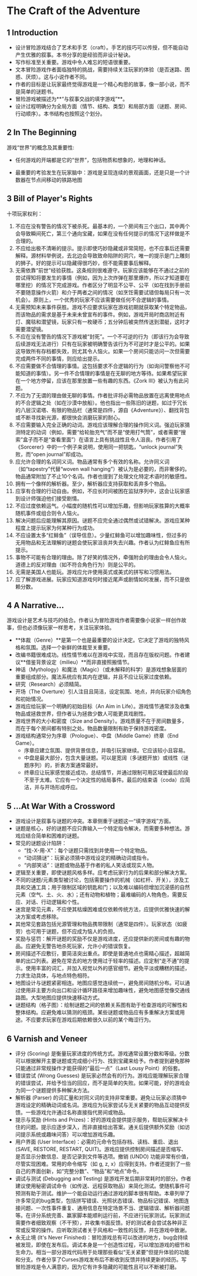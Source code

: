 # The Craft of the Adventure

## 1 Introduction

- 设计冒险游戏结合了艺术和手艺（craft）。手艺的技巧可以传授，但不能自动产生优雅的叙事。本书分享的是经验而非设计秘诀。
- 写作标准至关重要。游戏中令人难忘的短语很重要。
- 文本冒险游戏作者面临独特的挑战，需要持续关注玩家的体验（是否迷路、困惑、厌烦）。这与小说作者不同。
- 作者的目标是让玩家最终觉得游戏是一个精心构思的故事，像一部小说，而不是简单的谜题书。
- 冒险游戏被描述为**“与叙事交战的填字游戏”**。
- 设计过程明确分为全局方面（情节、结构、类型）和局部方面（谜题、房间、行动顺序）。本书结构也按照这个划分。

## 2 In The Beginning

游戏“世界”的概念及其重要性:

- 任何游戏的开端都是它的“世界”，包括物质和想象的，地理和神话。

- 最重要的考验发生在玩家脑中：游戏是呈现连续的景观画面，还是只是一个计数器在节点间移动的铁路地图

## 3 Bill of Player's Rights

十项玩家权利：
1. 不应在没有警告的情况下被杀死。最基本的，一个房间有三个出口，其中两个会导致瞬间死亡，第三个通向宝藏，如果在没有任何提示的情况下这样做是不合理的。
2. 不应给出极不清晰的提示。提示即使巧妙隐藏或非常简短，也不应事后还需要解释。源材料举例说，去北边会导致致命陷阱的洞穴，唯一的提示是门上雕刻的狮子。好的提示可以隐藏得很巧妙，但不能需要事后解释。
3. 无需依靠“前世”经验获胜。这条规则很难遵守。玩家应该能够在不通过之前的尝试得知将要发生的事情（例如，因为上次炸弹在那里爆炸，所以才知道要在哪里挖）的情况下完成游戏。作者区分了明显不公平、公平（如在找到手册前不要随意操作火箭）和介于两者之间的情况（如烹饪需要试错但每局只有一次机会）。原则上，一个优秀的玩家不应该需要做任何不合逻辑的事情。
4. 无需预知未来事件获胜。游戏不应要求玩家在游戏初期就获取某个特定物品，而该物品的需求是基于未来未曾宣布的事件。例如，游戏开局时商店附近有灯、魔毯和潜望镜，玩家只有一枚硬币；五分钟后被突然传送到潜艇，这时才需要潜望镜。
5. 不应在没有警告的情况下游戏被“封死”。一个不可逆的行为（即该行为会导致后续游戏无法进行）只有在玩家被明确警告该行为不可逆时才是公平的。如果这导致所有存档都失效，则尤其令人恼火。如果一个房间只能访问一次但需要完成两件不同的事情，则应给出提示。
6. 不应需要做不合情理的事情。这包括要求不合逻辑的行为（如询问警察他不可能知道的事情）。另一件不合情理的事情是在无聊的地方等待。如果希望玩家在一个地方停留，应该在那里放置一些有趣的东西。《Zork III》被认为有此问题。
7. 不应为了无谓的理由做无聊的事情。作者批评将必需物品放置在远离使用地点的不合逻辑之处（如在沙漠中放船）。他也指出一些陈旧的谜题，如过于冗长的八层汉诺塔、有限的物品栏（通常是四件，源自《Adventure》）、翻找背包或不断寻找新光源，都很快会消磨玩家的耐心。
8. 不应需要输入完全正确的动词。游戏应该理解合理的操作同义词。强迫玩家猜测特定的动词（例如，需要“给轮胎充气”而不是“使用打气筒”，或者需要“搜索”盒子而不是“查看里面”）在语言上具有挑战性且令人沮丧。作者引用了《Sorcerer》中的一个例子来说明，使用同一把钥匙，“unlock journal”失败，而“open journal”却成功。
9. 应允许合理的名词同义词。物品通常有多个有效的名称。允许同义词（如“tapestry”代替“woven wall hanging”）被认为是必要的，而非奢侈的。物品通常附加了不止10个名词。作者也提到了处理文化特定术语时的敏感性。
10. 拥有一个像样的解析器。至少，解析器应支持获取和丢弃多个物品。
11. 应享有合理的行动自由。例如，不应长时间被困在监狱序列中，这会让玩家感到设计师强迫他们接受剧情。
12. 不应过度依赖运气。小幅度的随机性可以增加乐趣，但影响玩家胜算的大概率随机事件或组合则令人恼火。
13. 解决问题后应能理解其原因。谜题不应完全通过偶然或试错解决。游戏应某种程度上提示玩家为何某种行为成功。
14. 不应设置太多“红鲱鱼”（误导信息）。少量红鲱鱼可以增加趣味性，但过多的无用物品和无法理解的谜题会使玩家沮丧并失去兴趣。作者认为红鲱鱼应有所提示。
15. 事物不可能有合理的理由。除了好笑的情况外，牵强附会的理由会令人恼火。道德上的反对理由（如不符合角色行为）则是公平的。
16. 无需是美国人也能玩。游戏应允许使用英式或美式的拼写和习惯用法。
17. 应了解游戏进展。玩家应知道游戏何时接近尾声或剧情如何发展，而不只是依赖分数。


## 4 A Narrative...

游戏设计是艺术与技巧的结合。作者认为冒险游戏作者需要像小说家一样创作故事，但也必须像玩家一样思考，关注玩家体验。
- **体裁（Genre）**是第一个也是最重要的设计决定。它决定了游戏的独特风格和氛围。选择一个新鲜的体裁至关重要。
- 改编书籍很难成功。线性情节难以在游戏中实现，而且存在版权问题。作者建议**借鉴背景设定（milieu）**而非直接照搬情节。
- 神话（Mythology）和魔法（Magic）（或未解释的科学）是游戏想象层面的重要组成部分。魔法系统应有其内在逻辑，并且不应让玩家过度依赖。
- 研究（Research）必须精简。
- 开场（The Overture）引人注目且简洁，设定氛围、地点，并向玩家介绍角色和初始情况。
- 游戏应给玩家一个明确的初始目标（An Aim in Life）。游戏情节通常涉及收集物品或拯救世界，但作者认为拯救少数人可能更具戏剧性。
- 游戏世界的大小和密度（Size and Density）。游戏质量不在于房间数量多，而在于每个房间都有特别之处。物品数量限制有助于保持游戏密度。
- 游戏结构通常分为序章（Prologue）、中盘（Middle Game）终章（End Game）。
    - 序章应建立氛围、提供背景信息，并吸引玩家继续。它应该较小且容易。
    - 中盘是最大部分，包含大量谜题。可以是宽阔（多谜题开放）或线性（谜题序列）的，折衷方案通常最好。
    - 终章应让玩家感觉接近成功，总结情节，并通过限制可用区域使最后阶段不至于太难。它应有一个决定性的结局事件。最后的结束语（coda）应简洁，并与开场形成呼应。

## 5 ...At War With a Crossword

- 游戏设计是叙事与谜题的冲突。本章侧重于谜题这一“填字游戏”方面。
- 谜题是核心，好的谜题不应只靠输入一个特定指令解决，而需要多种想法。游戏应结合简单和困难的谜题。
- 常见的谜题设计陷阱：
    - “找-X-用-X”：每个谜题只需找到并使用一个特定物品。
    - “动词猜谜”：玩家必须猜中游戏设定的精确动词或指令。
    - “内部笑话”：谜题或物品基于作者的私人笑话或现实人物。
- 逻辑至关重要，即使谜题风格多样。应考虑玩家行为的后果和部分解决方案。
- 不同的谜题/元素类型被讨论，包括需要操作的机械（如杠杆、开关），涉及工具和交通工具；用于限制区域的钥匙和门；以及难以编码但增加沉浸感的自然元素（空气、土、火、水）；还有动物和植物；最难编码的人物角色，需要反应、对话、行动逻辑和个性。
- 迷宫是常见元素，不应使其枯燥困难或仅依赖传统方法，应提供优雅快速的解决方案或考虑移除。
- 其他常见套路包括光源管理和物品携带限制（通常是四件）。玩家状态（如疲劳）也可用于谜题，但不应成为恼人的负担。
- 奖励与惩罚：解开谜题的奖励不仅是游戏进度，还应提供新的房间或有趣的物品。应避免无警告地杀死玩家，允许小的错误恢复。
- 房间描述不应敷衍，要简洁突出重点。即使是普通地点也需精心描述，超越简单的出口列表。避免在常去的地方使用过于轻率的描述。应定制“走不通”的提示。使用丰富的词汇，并加入视觉以外的感官细节。避免平淡或糟糕的描述，力求生动具体，与地点特色相符。
- 地图设计与谜题紧密相连。地图应感觉连续统一，避免房间随机分布。可以通过使用非主要方向出口和设计循环路径来增加趣味性，避免地图感觉像交通线路图。大型地图应提供快速移动方式。
- 谜题结构（格子图）：绘制谜题之间的依赖关系图有助于检查游戏的可解性和整体结构。应避免难以猜测的瓶颈。某些谜题或物品应有多重解决方案或用途。不应要求玩家在游戏后期依赖很久以前的某个晦涩行为。

## 6 Varnish and Veneer

- 评分 (Scoring) 是衡量玩家进度的传统方式。游戏通常设置分数和等级。分数可以根据解开主要谜题或完成细小行为、找到宝藏来给予。作者提到避免那种只能通过非常规操作才能获得的“最后一点”（Last Lousy Point）的俗套。
- 错误尝试 (Wrong Guesses) 是玩家必然会有的行为。游戏应能理解玩家合理的错误尝试，并给予恰当的回应，而不是简单的失败。如果可能，好的游戏会为同一个谜题提供多种解决方法。
- 解析器 (Parser) 的词汇量和对同义词的支持非常重要。避免让玩家必须猜中游戏设定的精确动词或名词。游戏应为玩家尝试与无关紧要的物品互动提供反馈。一些游戏允许通过名称直接指代房间或物品。
- 提示与奖励 (Hints and Prizes)：好的游戏会提供提示服务，帮助玩家解决卡住的问题。提示应逐步深入，而非直接给出答案。通关后提供额外奖励（如访问提示系统或趣味问答）可以增加游戏乐趣。
- 用户界面 (User Interface)：必需的元命令包括存档、读档、重启、退出 (SAVE, RESTORE, RESTART, QUIT)。游戏应提供控制房间描述是否缩写、是否显示分数信息、是否记录到文件等选项。撤销 (UNDO) 功能非常有价值，尽管实现困难。常用的命令缩写（如 g, z, x）应得到支持。作者还提到了一些自己的界面创新，如“完整分数”、“物品”和“地点”命令。
- 调试与测试 (Debugging and Testing) 是游戏开发后期非常耗时的部分。作者建议使用秘密调试命令（如传送、远程获取物品）来简化测试。使随机事件可预测有助于测试。维护一个能自动运行通过游戏的脚本很有帮助。本章列举了许多常见的bug类型，包括拼写错误、光照状态错误、物品标记错误、地图连接问题、一次性事件重复、通用信息在特定场景不当、逻辑错误、解析器问题等。在评分系统完善、赢家脚本能顺利运行前，不应进行玩家测试。玩家测试需要作者细致观察（不干预），并收集书面反馈。好的测试者会尝试各种非正常或反常的操作。应听取测试者关于风格和一致性的反馈，并在游戏中致谢。
- 永无止境 (It's Never Finished)：冒险游戏总有可以改进的地方，bug会持续被发现，即使在发布后。调试本身是一个创造性过程，可以增加游戏的细节和生命力。相当一部分游戏代码用于处理那些看似“无关紧要”但提升体验的功能和分支。作者分享了Curses游戏发布后不断收到反馈并持续更新的经历。写冒险游戏是令人满意的，因为它有许多隐藏的可能性且可以不断被打磨。